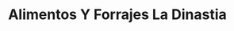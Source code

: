 ---
title: "Alimentos Y Forrajes La Dinastia"
url: /zinacantepec/alimentos-y-forrajes-la-dinastia/
shop: agraria
---